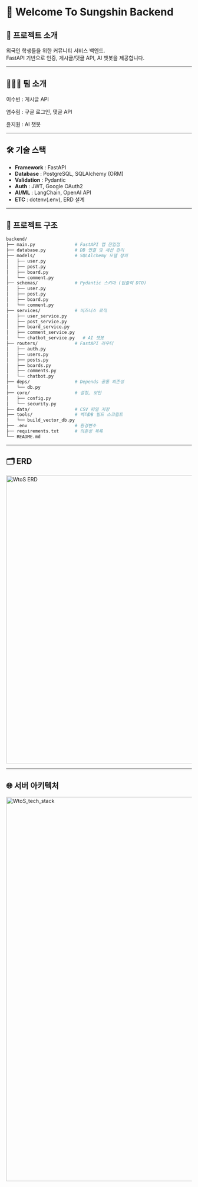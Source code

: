 # 🔮 Welcome To Sungshin Backend

## 📌 프로젝트 소개
외국인 학생들을 위한 커뮤니티 서비스 백엔드.  
FastAPI 기반으로 인증, 게시글/댓글 API, AI 챗봇을 제공합니다.

---

## 🧑‍🤝‍🧑 팀 소개
이수빈 : 게시글 API

염수림 : 구글 로그인, 댓글 API

윤지원 : AI 챗봇

---

## 🛠️ 기술 스택
- **Framework** : FastAPI
- **Database** : PostgreSQL, SQLAlchemy (ORM)
- **Validation** : Pydantic
- **Auth** : JWT, Google OAuth2
- **AI/ML** : LangChain, OpenAI API
- **ETC** : dotenv(.env), ERD 설계

---

## 📂 프로젝트 구조
```bash
backend/
├── main.py               # FastAPI 앱 진입점
├── database.py           # DB 연결 및 세션 관리
├── models/               # SQLAlchemy 모델 정의
│   ├── user.py
│   ├── post.py
│   ├── board.py
│   └── comment.py
├── schemas/              # Pydantic 스키마 (입출력 DTO)
│   ├── user.py
│   ├── post.py
│   ├── board.py
│   └── comment.py
├── services/             # 비즈니스 로직
│   ├── user_service.py
│   ├── post_service.py
│   ├── board_service.py
│   ├── comment_service.py
│   └── chatbot_service.py   # AI 챗봇
├── routers/              # FastAPI 라우터
│   ├── auth.py
│   ├── users.py
│   ├── posts.py
│   ├── boards.py
│   ├── comments.py
│   └── chatbot.py
├── deps/                 # Depends 공통 의존성
│   └── db.py
├── core/                 # 설정, 보안
│   ├── config.py
│   └── security.py
├── data/                 # CSV 파일 저장
├── tools/                # 벡터DB 빌드 스크립트
│   └── build_vector_db.py
├── .env                  # 환경변수
├── requirements.txt      # 의존성 목록
└── README.md
```

---

## 🗂️ ERD
<img width="1635" height="781" alt="WtoS ERD" src="https://github.com/user-attachments/assets/786540d2-6812-41c9-b61f-3cf730372eea" />

---
## 🌐 서버 아키텍처
<img width="1964" height="1042" alt="WtoS_tech_stack" src="https://github.com/user-attachments/assets/1bf2b694-8c06-45cc-be4c-c02f0bf8b65a" />
